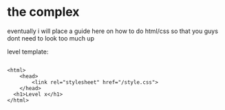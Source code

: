 # the complex

eventually i will place a guide here on how to do html/css so that you guys dont need to look too much up




level template:

```<!DOCTYPE html>

<html>
	<head>
		<link rel="stylesheet" href="/style.css">
	</head>
  <h1>Level x</h1>
</html>
```
